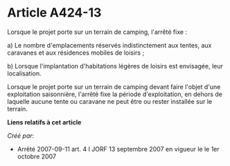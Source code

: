 # Article A424-13

Lorsque le projet porte sur un terrain de camping, l'arrêté fixe :

a) Le nombre d'emplacements réservés indistinctement aux tentes, aux caravanes et aux résidences mobiles de loisirs ;

b) Lorsque l'implantation d'habitations légères de loisirs est envisagée, leur localisation.

Lorsque le projet porte sur un terrain de camping devant faire l'objet d'une exploitation saisonnière, l'arrêté fixe la
période d'exploitation, en dehors de laquelle aucune tente ou caravane ne peut être ou rester installée sur le terrain.

**Liens relatifs à cet article**

_Créé par_:

  - Arrêté 2007-09-11 art. 4 I JORF 13 septembre 2007 en vigueur le le 1er octobre 2007
